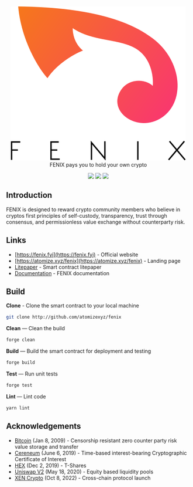 <p align="center">
<picture>
  <source media="(prefers-color-scheme: dark)" srcset="./.github/img/fenix-dark.svg">
  <img alt="fenix" src="./.github/img/fenix-light.svg">
</picture>
<br>
FENIX pays you to hold your own crypto

</p>
<p align="center">
  <a href="https://github.com/atomizexyz/fenix/actions"><img src="https://img.shields.io/github/actions/workflow/status/atomizexyz/fenix/ci.yml?branch=main&style=flat-square"/></a>
  <a href="https://getfoundry.sh/"><img src="https://img.shields.io/badge/built%20with-Foundry-FFDB1C.svg?style=flat-square"/></a>
  <a href="https://opensource.org/licenses/MIT"><img src="https://img.shields.io/badge/license-MIT-blue.svg?style=flat-square"/></a>
</p>

## Introduction

FENIX is designed to reward crypto community members who believe in cryptos first principles of self-custody,
transparency, trust through consensus, and permissionless value exchange without counterparty risk.

## Links

- [https://fenix.fyi](https://fenix.fyi) - Official website
- [https://atomize.xyz/fenix](https://atomize.xyz/fenix) - Landing page
- [Litepaper](https://github.com/atomizexyz/litepaper) - Smart contract litepaper
- [Documentation](https://docs.atomize.xyz) - FENIX documentation

## Build

**Clone** - Clone the smart contract to your local machine

```sh
git clone http://github.com/atomizexyz/fenix
```

**Clean** — Clean the build

```sh
forge clean
```

**Build** — Build the smart contract for deployment and testing

```sh
forge build
```

**Test** — Run unit tests

```sh
forge test
```

**Lint** — Lint code

```sh
yarn lint
```

## Acknowledgements

- [Bitcoin](https://github.com/bitcoin/bitcoin) (Jan 8, 2009) - Censorship resistant zero counter party risk value
  storage and transfer
- [Cereneum](https://github.com/Cereneum/Cereneum) (June 6, 2019) - Time-based interest-bearing Cryptographic
  Certificate of Interest
- [HEX](https://github.com/BitcoinHEX/contract) (Dec 2, 2019) - T-Shares
- [Uniswap V2](https://github.com/Uniswap/v2-core) (May 18, 2020) - Equity based liquidity pools
- [XEN Crypto](https://github.com/FairCrypto/XEN-crypto) (Oct 8, 2022) - Cross-chain protocol launch
